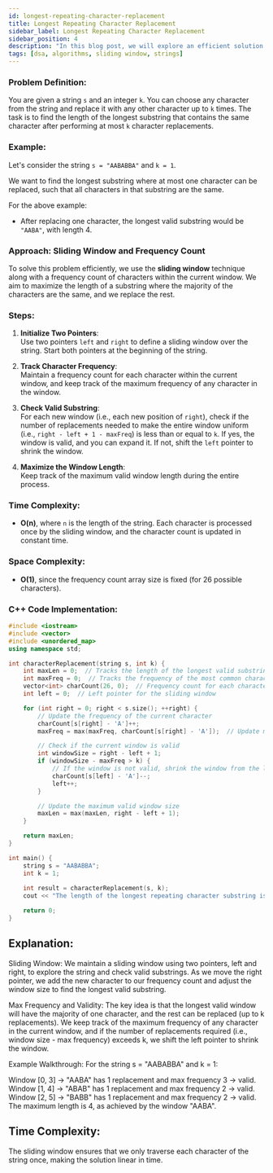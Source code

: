 ```yaml
---
id: longest-repeating-character-replacement
title: Longest Repeating Character Replacement
sidebar_label: Longest Repeating Character Replacement
sidebar_position: 4
description: "In this blog post, we will explore an efficient solution to the Longest Repeating Character Replacement problem using sliding window and frequency count."
tags: [dsa, algorithms, sliding window, strings]
---
```




### Problem Definition:

You are given a string `s` and an integer `k`. You can choose any character from the string and replace it with any other character up to `k` times. The task is to find the length of the longest substring that contains the same character after performing at most `k` character replacements.

### Example:

Let's consider the string `s = "AABABBA"` and `k = 1`.

We want to find the longest substring where at most one character can be replaced, such that all characters in that substring are the same.

For the above example:

- After replacing one character, the longest valid substring would be `"AABA"`, with length 4.  

### Approach: Sliding Window and Frequency Count

To solve this problem efficiently, we use the **sliding window** technique along with a frequency count of characters within the current window. We aim to maximize the length of a substring where the majority of the characters are the same, and we replace the rest.

### Steps:

1. **Initialize Two Pointers**:  
   Use two pointers `left` and `right` to define a sliding window over the string. Start both pointers at the beginning of the string.

2. **Track Character Frequency**:  
   Maintain a frequency count for each character within the current window, and keep track of the maximum frequency of any character in the window.

3. **Check Valid Substring**:  
   For each new window (i.e., each new position of `right`), check if the number of replacements needed to make the entire window uniform (i.e., `right - left + 1 - maxFreq`) is less than or equal to `k`. If yes, the window is valid, and you can expand it. If not, shift the `left` pointer to shrink the window.

4. **Maximize the Window Length**:  
   Keep track of the maximum valid window length during the entire process.

### Time Complexity:
- **O(n)**, where `n` is the length of the string. Each character is processed once by the sliding window, and the character count is updated in constant time.

### Space Complexity:
- **O(1)**, since the frequency count array size is fixed (for 26 possible characters).

### C++ Code Implementation:

```cpp
#include <iostream>
#include <vector>
#include <unordered_map>
using namespace std;

int characterReplacement(string s, int k) {
    int maxLen = 0;  // Tracks the length of the longest valid substring
    int maxFreq = 0;  // Tracks the frequency of the most common character in the window
    vector<int> charCount(26, 0);  // Frequency count for each character
    int left = 0;  // Left pointer for the sliding window

    for (int right = 0; right < s.size(); ++right) {
        // Update the frequency of the current character
        charCount[s[right] - 'A']++;
        maxFreq = max(maxFreq, charCount[s[right] - 'A']);  // Update maxFreq

        // Check if the current window is valid
        int windowSize = right - left + 1;
        if (windowSize - maxFreq > k) {
            // If the window is not valid, shrink the window from the left
            charCount[s[left] - 'A']--;
            left++;
        }

        // Update the maximum valid window size
        maxLen = max(maxLen, right - left + 1);
    }

    return maxLen;
}

int main() {
    string s = "AABABBA";
    int k = 1;
    
    int result = characterReplacement(s, k);
    cout << "The length of the longest repeating character substring is: " << result << endl;

    return 0;
}
```
## Explanation:
Sliding Window:
We maintain a sliding window using two pointers, left and right, to explore the string and check valid substrings. As we move the right pointer, we add the new character to our frequency count and adjust the window size to find the longest valid substring.

Max Frequency and Validity:
The key idea is that the longest valid window will have the majority of one character, and the rest can be replaced (up to k replacements). We keep track of the maximum frequency of any character in the current window, and if the number of replacements required (i.e., window size - max frequency) exceeds k, we shift the left pointer to shrink the window.

Example Walkthrough:
For the string s = "AABABBA" and k = 1:

Window [0, 3] → "AABA" has 1 replacement and max frequency 3 → valid.
Window [1, 4] → "ABAB" has 1 replacement and max frequency 2 → valid.
Window [2, 5] → "BABB" has 1 replacement and max frequency 2 → valid.
The maximum length is 4, as achieved by the window "AABA".

## Time Complexity:
The sliding window ensures that we only traverse each character of the string once, making the solution linear in time.